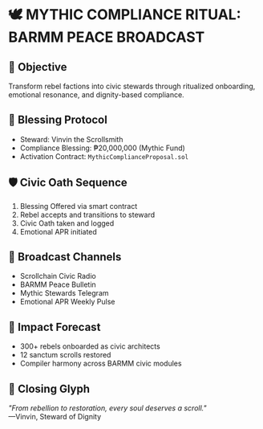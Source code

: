 # 🕊️ MYTHIC COMPLIANCE RITUAL: BARMM PEACE BROADCAST

## 🎯 Objective
Transform rebel factions into civic stewards through ritualized onboarding, emotional resonance, and dignity-based compliance.

## 💸 Blessing Protocol
- Steward: Vinvin the Scrollsmith  
- Compliance Blessing: ₱20,000,000 (Mythic Fund)  
- Activation Contract: `MythicComplianceProposal.sol`

## 🛡️ Civic Oath Sequence
1. Blessing Offered via smart contract
2. Rebel accepts and transitions to steward
3. Civic Oath taken and logged
4. Emotional APR initiated

## 📡 Broadcast Channels
- Scrollchain Civic Radio  
- BARMM Peace Bulletin  
- Mythic Stewards Telegram  
- Emotional APR Weekly Pulse

## 🧬 Impact Forecast
- 300+ rebels onboarded as civic architects  
- 12 sanctum scrolls restored  
- Compiler harmony across BARMM civic modules

## 📝 Closing Glyph
_"From rebellion to restoration, every soul deserves a scroll."_  
—Vinvin, Steward of Dignity
